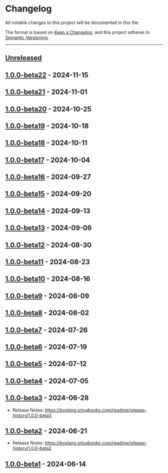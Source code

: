 # Changelog

All notable changes to this project will be documented in this file.

The format is based on [Keep a Changelog](https://keepachangelog.com/en/1.0.0/),
and this project adheres to [Semantic Versioning](https://semver.org/spec/v2.0.0.html).

* * *

## [Unreleased]

## [1.0.0-beta22] - 2024-11-15

## [1.0.0-beta21] - 2024-11-01

## [1.0.0-beta20] - 2024-10-25

## [1.0.0-beta19] - 2024-10-18

## [1.0.0-beta18] - 2024-10-11

## [1.0.0-beta17] - 2024-10-04

## [1.0.0-beta16] - 2024-09-27

## [1.0.0-beta15] - 2024-09-20

## [1.0.0-beta14] - 2024-09-13

## [1.0.0-beta13] - 2024-09-06

## [1.0.0-beta12] - 2024-08-30

## [1.0.0-beta11] - 2024-08-23

## [1.0.0-beta10] - 2024-08-16

## [1.0.0-beta9] - 2024-08-09

## [1.0.0-beta8] - 2024-08-02

## [1.0.0-beta7] - 2024-07-26

## [1.0.0-beta6] - 2024-07-19

## [1.0.0-beta5] - 2024-07-12

## [1.0.0-beta4] - 2024-07-05

## [1.0.0-beta3] - 2024-06-28

- Release Notes: <https://boxlang.ortusbooks.com/readme/release-history/1.0.0-beta3>

## [1.0.0-beta2] - 2024-06-21

- Release Notes: <https://boxlang.ortusbooks.com/readme/release-history/1.0.0-beta2>

## [1.0.0-beta1] - 2024-06-14

[Unreleased]: https://github.com/ortus-boxlang/BoxLang/compare/v1.0.0-beta22...HEAD

[1.0.0-beta22]: https://github.com/ortus-boxlang/BoxLang/compare/v1.0.0-beta21...v1.0.0-beta22

[1.0.0-beta21]: https://github.com/ortus-boxlang/BoxLang/compare/v1.0.0-beta20...v1.0.0-beta21

[1.0.0-beta20]: https://github.com/ortus-boxlang/BoxLang/compare/v1.0.0-beta19...v1.0.0-beta20

[1.0.0-beta19]: https://github.com/ortus-boxlang/BoxLang/compare/v1.0.0-beta18...v1.0.0-beta19

[1.0.0-beta18]: https://github.com/ortus-boxlang/BoxLang/compare/v1.0.0-beta17...v1.0.0-beta18

[1.0.0-beta17]: https://github.com/ortus-boxlang/BoxLang/compare/v1.0.0-beta16...v1.0.0-beta17

[1.0.0-beta16]: https://github.com/ortus-boxlang/BoxLang/compare/v1.0.0-beta15...v1.0.0-beta16

[1.0.0-beta15]: https://github.com/ortus-boxlang/BoxLang/compare/v1.0.0-beta14...v1.0.0-beta15

[1.0.0-beta14]: https://github.com/ortus-boxlang/BoxLang/compare/v1.0.0-beta13...v1.0.0-beta14

[1.0.0-beta13]: https://github.com/ortus-boxlang/BoxLang/compare/v1.0.0-beta12...v1.0.0-beta13

[1.0.0-beta12]: https://github.com/ortus-boxlang/BoxLang/compare/v1.0.0-beta12...v1.0.0-beta12

[1.0.0-beta11]: https://github.com/ortus-boxlang/BoxLang/compare/v1.0.0-beta10...v1.0.0-beta11

[1.0.0-beta10]: https://github.com/ortus-boxlang/BoxLang/compare/v1.0.0-beta9...v1.0.0-beta10

[1.0.0-beta9]: https://github.com/ortus-boxlang/BoxLang/compare/v1.0.0-beta8...v1.0.0-beta9

[1.0.0-beta8]: https://github.com/ortus-boxlang/BoxLang/compare/v1.0.0-beta7...v1.0.0-beta8

[1.0.0-beta7]: https://github.com/ortus-boxlang/BoxLang/compare/v1.0.0-beta6...v1.0.0-beta7

[1.0.0-beta6]: https://github.com/ortus-boxlang/BoxLang/compare/v1.0.0-beta5...v1.0.0-beta6

[1.0.0-beta5]: https://github.com/ortus-boxlang/BoxLang/compare/v1.0.0-beta4...v1.0.0-beta5

[1.0.0-beta4]: https://github.com/ortus-boxlang/BoxLang/compare/v1.0.0-beta3...v1.0.0-beta4

[1.0.0-beta3]: https://github.com/ortus-boxlang/BoxLang/compare/v1.0.0-beta2...v1.0.0-beta3

[1.0.0-beta2]: https://github.com/ortus-boxlang/BoxLang/compare/v1.0.0-beta2...v1.0.0-beta2

[1.0.0-beta1]: https://github.com/ortus-boxlang/BoxLang/compare/1430a77c4b547391692b935e5fe30a35e19b5ef4...v1.0.0-beta1
